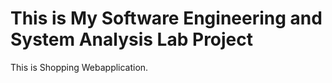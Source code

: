 # This is My Software Engineering and System Analysis Lab Project

This is Shopping Webapplication.
